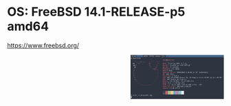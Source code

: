 # OS: FreeBSD 14.1-RELEASE-p5 amd64

https://www.freebsd.org/




<a href="https://github.com/ChefIronBelly/FreeBSD/blob/main/home/moneyshot.jpg"><img src="https://github.com/ChefIronBelly/FreeBSD/blob/main/home/moneyshot.jpg" width="43%" align="right"></a>

